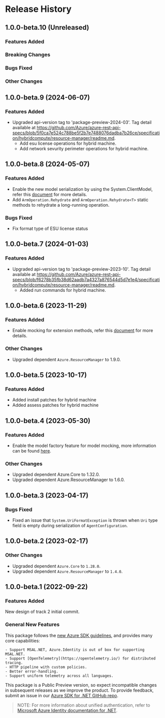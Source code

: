 # Release History

## 1.0.0-beta.10 (Unreleased)

### Features Added

### Breaking Changes

### Bugs Fixed

### Other Changes

## 1.0.0-beta.9 (2024-06-07)

### Features Added

- Upgraded api-version tag to 'package-preview-2024-03'. Tag detail available at https://github.com/Azure/azure-rest-api-specs/blob/5f0ca7e524c788be5f2b7e7488076dadba7b26ce/specification/hybridcompute/resource-manager/readme.md.
    - Add esu license operations for hybrid machine.
    - Add network sevurity perimeter operations for hybrid machine.

## 1.0.0-beta.8 (2024-05-07)

### Features Added

- Enable the new model serialization by using the System.ClientModel, refer this [document](https://aka.ms/azsdk/net/mrw) for more details.
- Add `ArmOperation.Rehydrate` and `ArmOperation.Rehydrate<T>` static methods to rehydrate a long-running operation.

### Bugs Fixed

- Fix format type of ESU license status

## 1.0.0-beta.7 (2024-01-03)

### Features Added

- Upgraded api-version tag to 'package-preview-2023-10'. Tag detail available at https://github.com/Azure/azure-rest-api-specs/blob/f6278b35fb38d62aadb7a4327a876544d5d7e1e4/specification/hybridcompute/resource-manager/readme.md.
    - Added run commands for hybrid machine.

## 1.0.0-beta.6 (2023-11-29)

### Features Added

- Enable mocking for extension methods, refer this [document](https://aka.ms/azsdk/net/mocking) for more details.

### Other Changes

- Upgraded dependent `Azure.ResourceManager` to 1.9.0.

## 1.0.0-beta.5 (2023-10-17)

### Features Added

- Added install patches for hybrid machine
- Added assess patches for hybrid machine

## 1.0.0-beta.4 (2023-05-30)

### Features Added

- Enable the model factory feature for model mocking, more information can be found [here](https://azure.github.io/azure-sdk/dotnet_introduction.html#dotnet-mocking-factory-builder).

### Other Changes

- Upgraded dependent Azure.Core to 1.32.0.
- Upgraded dependent Azure.ResourceManager to 1.6.0.

## 1.0.0-beta.3 (2023-04-17)

### Bugs Fixed

- Fixed an issue that `System.UriFormatException` is thrown when `Uri` type field is empty during serialization of `AgentConfiguration`.

## 1.0.0-beta.2 (2023-02-17)

### Other Changes

- Upgraded dependent `Azure.Core` to `1.28.0`.
- Upgraded dependent `Azure.ResourceManager` to `1.4.0`.

## 1.0.0-beta.1 (2022-09-22)

### Features Added

New design of track 2 initial commit.

### General New Features

This package follows the [new Azure SDK guidelines](https://azure.github.io/azure-sdk/general_introduction.html), and provides many core capabilities:

    - Support MSAL.NET, Azure.Identity is out of box for supporting MSAL.NET.
    - Support [OpenTelemetry](https://opentelemetry.io/) for distributed tracing.
    - HTTP pipeline with custom policies.
    - Better error-handling.
    - Support uniform telemetry across all languages.

This package is a Public Preview version, so expect incompatible changes in subsequent releases as we improve the product. To provide feedback, submit an issue in our [Azure SDK for .NET GitHub repo](https://github.com/Azure/azure-sdk-for-net/issues).

> NOTE: For more information about unified authentication, refer to [Microsoft Azure Identity documentation for .NET](https://docs.microsoft.com//dotnet/api/overview/azure/identity-readme?view=azure-dotnet).
